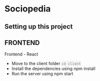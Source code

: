 # Sociopedia
## Setting up this project
## FRONTEND 
Frontend - React
- Move to the client folder <span style="color: grey; background-color: #f2f2f2;">`cd client`</span>
- Install the dependencies using npm install
- Run the server using npm start

